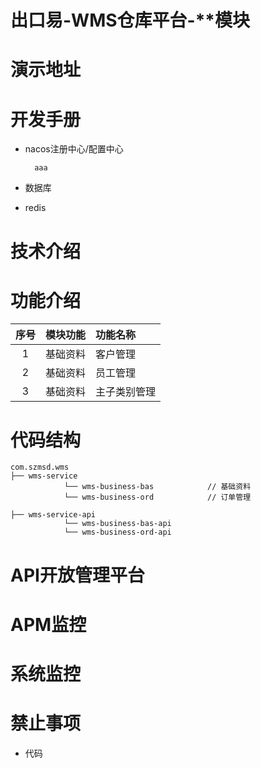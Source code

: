 # 出口易-WMS仓库平台-**模块 

# **演示地址** #

# 开发手册  
- nacos注册中心/配置中心

        aaa
- 数据库

- redis

# 技术介绍


# **功能介绍** 
| 序号 | 模块功能 | 功能名称 |
| :---: | :--- | :--- |
| 1 | 基础资料 | 客户管理 |
| 2 | 基础资料 | 员工管理 |
| 3 | 基础资料 | 主子类别管理 |
 
# 代码结构  
~~~
com.szmsd.wms
├── wms-service
            └── wms-business-bas            // 基础资料
            └── wms-business-ord            // 订单管理

├── wms-service-api
            └── wms-business-bas-api
            └── wms-business-ord-api
~~~

# API开放管理平台   

#  APM监控

# 系统监控 #

# 禁止事项 #
- 代码


